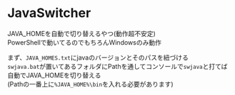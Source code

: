 # JavaSwitcher
JAVA_HOMEを自動で切り替えるやつ(動作超不安定)  
PowerShellで動いてるのでもちろんWindowsのみ動作

まず、`JAVA_HOMES.txt`にjavaのバージョンとそのパスを紐づける  
`swjava.bat`が置いてあるフォルダにPathを通してコンソールで`swjava`と打てば自動でJAVA_HOMEを切り替える  
(Pathの一番上に`%JAVA_HOME%\bin`を入れる必要があります)
